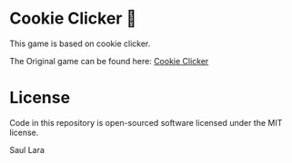 # Cookie Clicker 🍪
This game is based on cookie clicker.

The Original game can be found here: [Cookie Clicker](http://orteil.dashnet.org/cookieclicker/)

# License
Code in this repository is open-sourced software licensed under the MIT license.

Saul Lara

